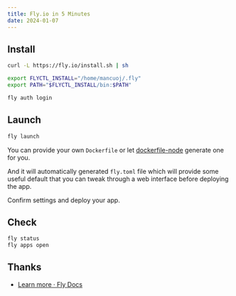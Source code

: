 ```yaml
---
title: Fly.io in 5 Minutes
date: 2024-01-07
---
```


## Install

```sh
curl -L https://fly.io/install.sh | sh

export FLYCTL_INSTALL="/home/mancuoj/.fly"
export PATH="$FLYCTL_INSTALL/bin:$PATH"

fly auth login
```


## Launch

```sh
fly launch
```

You can provide your own `Dockerfile` or let [dockerfile-node](https://github.com/fly-apps/dockerfile-node) generate one for you.

And it will automatically generated `fly.toml` file which will provide some useful default that you can tweak through a web interface before deploying the app.

Confirm settings and deploy your app.

## Check

```sh
fly status
fly apps open
```



## Thanks

- [Learn more · Fly Docs](https://fly.io/docs/hands-on/next/)